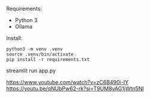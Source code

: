 Requirements:
- Python 3
- Ollama

Install:
```
python3 -m venv .venv
source .venv/bin/activate
pip install -r requirements.txt
```

streamlit run app.py

https://www.youtube.com/watch?v=zC6B490i-IY
https://youtu.be/qNUbPw62-rk?si=T9UM8yAG1jWtn5Nl